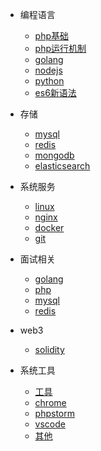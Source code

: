 * 编程语言

  * [php基础](develop/php_basic.md)
  * [php运行机制](develop/php_run.md)
  * [golang](develop/golang.md)
  * [nodejs](develop/nodejs.md)
  * [python](develop/python.md)
  * [es6新语法](develop/escript.md)

* 存储
  
  * [mysql](storage/mysql.md)
  * [redis](storage/redis.md)
  * [mongodb](storage/mongodb.md)
  * [elasticsearch](storage/elasticsearch.md)

* 系统服务
  * [linux](system/linux.md)
  * [nginx](system/nginx.md)
  * [docker](system/docker.md)
  * [git](system/git.md)

* 面试相关
  * [golang](interview/go.md)
  * [php](interview/php.md)
  * [mysql](interview/mysql.md)
  * [redis](interview/redis.md)

* web3
  * [solidity](web3/solidity.md)

* 系统工具
  * [工具](other/tools.md)
  * [chrome](other/chrome.md)
  * [phpstorm](other/phpstorm.md)
  * [vscode](other/vscode.md)
  * [其他](other/other.md)